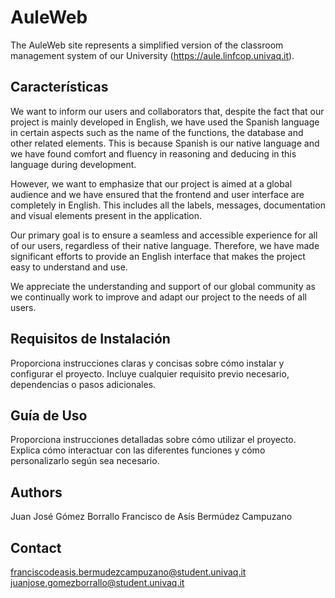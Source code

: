 # AuleWeb
The AuleWeb site represents a simplified version of the classroom management system of our University (https://aule.linfcop.univaq.it).

## Características

We want to inform our users and collaborators that, despite the fact that our project is mainly developed in English, we have used the Spanish language in certain aspects such as the name of the functions, the database and other related elements. This is because Spanish is our native language and we have found comfort and fluency in reasoning and deducing in this language during development.

However, we want to emphasize that our project is aimed at a global audience and we have ensured that the frontend and user interface are completely in English. This includes all the labels, messages, documentation and visual elements present in the application.

Our primary goal is to ensure a seamless and accessible experience for all of our users, regardless of their native language. Therefore, we have made significant efforts to provide an English interface that makes the project easy to understand and use.

We appreciate the understanding and support of our global community as we continually work to improve and adapt our project to the needs of all users.


## Requisitos de Instalación

Proporciona instrucciones claras y concisas sobre cómo instalar y configurar el proyecto. Incluye cualquier requisito previo necesario, dependencias o pasos adicionales.

## Guía de Uso

Proporciona instrucciones detalladas sobre cómo utilizar el proyecto. Explica cómo interactuar con las diferentes funciones y cómo personalizarlo según sea necesario.


## Authors
Juan José Gómez Borrallo
Francisco de Asís Bermúdez Campuzano


## Contact
franciscodeasis.bermudezcampuzano@student.univaq.it
juanjose.gomezborrallo@student.univaq.it
